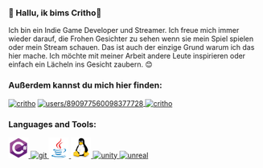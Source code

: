 ### 👋 Hallu, ik bims Critho👋

Ich bin ein Indie Game Developer und Streamer. Ich freue mich immer wieder darauf, die Frohen Gesichter zu sehen wenn sie mein Spiel spielen oder mein Stream schauen. Das ist auch der einzige Grund warum ich das hier mache. Ich möchte mit meiner Arbeit andere Leute inspirieren oder einfach ein Lächeln ins Gesicht zaubern. 😊

<h3 align="left">Außerdem kannst du mich hier finden:</h3>
<p align="left">
<a href="https://dev.to/critho" target="blank"><img align="center" src="https://raw.githubusercontent.com/rahuldkjain/github-profile-readme-generator/master/src/images/icons/Social/devto.svg" alt="critho" height="30" width="40" /></a>
<a href="https://discord.com/users/890977560098377728" target="blank"><img align="center" src="https://raw.githubusercontent.com/rahuldkjain/github-profile-readme-generator/master/src/images/icons/Social/discord.svg" alt="users/890977560098377728" height="30" width="40" />
<a href="https://twitch.tv/critho" target="blank"><img align="center" src="https://github.com/critho/critho/assets/138388003/bd1a91b8-ad59-4ef4-9858-ae1650b462c8" alt="critho" height="30" width="40" /></a>

</a>
</p>

<h3 align="left">Languages and Tools:</h3>
<p align="left"> <a href="https://www.w3schools.com/cs/" target="_blank" rel="noreferrer"> <img src="https://raw.githubusercontent.com/devicons/devicon/master/icons/csharp/csharp-original.svg" alt="csharp" width="40" height="40"/> </a> <a href="https://git-scm.com/" target="_blank" rel="noreferrer"> <img src="https://www.vectorlogo.zone/logos/git-scm/git-scm-icon.svg" alt="git" width="40" height="40"/> </a> <a href="https://www.java.com" target="_blank" rel="noreferrer"> <img src="https://raw.githubusercontent.com/devicons/devicon/master/icons/java/java-original.svg" alt="java" width="40" height="40"/> </a> <a href="https://www.linux.org/" target="_blank" rel="noreferrer"> <img src="https://raw.githubusercontent.com/devicons/devicon/master/icons/linux/linux-original.svg" alt="linux" width="40" height="40"/> </a> <a href="https://unity.com/" target="_blank" rel="noreferrer"> <img src="https://www.vectorlogo.zone/logos/unity3d/unity3d-icon.svg" alt="unity" width="40" height="40"/> </a> <a href="https://unrealengine.com/" target="_blank" rel="noreferrer"> <img src="https://raw.githubusercontent.com/kenangundogan/fontisto/036b7eca71aab1bef8e6a0518f7329f13ed62f6b/icons/svg/brand/unreal-engine.svg" alt="unreal" width="40" height="40"/> </a> </p>
